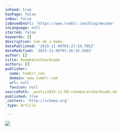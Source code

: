 ```yaml
---
inFeed: true
hasPage: false
inNav: false
isBasedOnUrl: 'https://www.tumblr.com/blog/mecomo'
inLanguage: null
starred: false
keywords: []
description: Can do a meme.
datePublished: '2015-11-09T01:27:54.705Z'
dateModified: '2015-11-09T01:26:35.568Z'
author: []
title: RoombaCatSharknado
authors: []
publisher:
  name: tumblr.com
  domain: www.tumblr.com
  url: null
  favicon: null
sourcePath: _posts/2015-11-09-roombacatsharknado.md
published: true
_context: 'http://schema.org'
_type: Article

---
```

![](https://40.media.tumblr.com/e3839408c0dea1089c9764455ea0ea20/tumblr_mqc643BYH41qh7yeqo1_540.jpg)